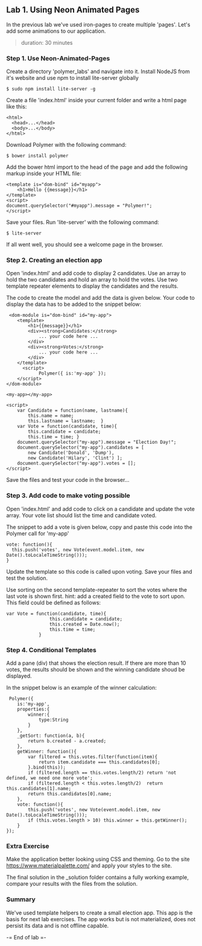 ## Lab 1. Using Neon Animated Pages
In the previous lab we've used iron-pages to create multiple 'pages'. Let's add some animations 
to our application.
> duration: 30 minutes

### Step 1. Use Neon-Animated-Pages
Create a directory 'polymer_labs' and navigate into it.
Install NodeJS from it's website and use npm to install lite-server globally
```
$ sudo npm install lite-server -g
```

Create a file 'index.html' inside your current folder and write a html page like this:

```
<html>
  <head>...</head>
  <body>...</body>
</html>
```

Download Polymer with the following command:
```
$ bower install polymer
```

Add the bower html import to the head of the page and add the following markup inside your HTML file:
```
<template is="dom-bind" id="myapp">
    <h1>Hello {{message}}</h1>
</template>
<script>
document.querySelector("#myapp").message = "Polymer!";
</script>
```

Save your files. Run 'lite-server' with the following command:
```
$ lite-server
```

If all went well, you should see a welcome page in the browser.


### Step 2. Creating an election app
Open 'index.html' and add code to display 2 candidates. Use an array to hold the two candidates and hold 
an array to hold the votes. Use two template repeater elements to display the candidates and the results.

The code to create the model and add the data is given below. Your code to display the data has to be added 
to the snippet below:

```
 <dom-module is="dom-bind" id="my-app">
    <template>
        <h1>{{message}}</h1>
        <div><strong>Candidates:</strong>
            ... your code here ...
        </div>
        <div><strong>Votes:</strong>
            ... your code here ...
        </div>
    </template>
      <script>
            Polymer({ is:'my-app' });
    </script>
</dom-module>

<my-app></my-app>

<script>
    var Candidate = function(name, lastname){
        this.name = name;
        this.lastname = lastname;  }
    var Vote = function(candidate, time){
        this.candidate = candidate;
        this.time = time; }
    document.querySelector("my-app").message = "Election Day!";
    document.querySelector("my-app").candidates = [
        new Candidate('Donald', 'Dump'),
        new Candidate('Hilary', 'Clint') ];
    document.querySelector("my-app").votes = [];
</script>
```

Save the files and test your code in the browser...


### Step 3. Add code to make voting possible
Open 'index.html' and add code to click on a candidate and update the vote array.
Your vote list should list the time and candidate voted.

The snippet to add a vote is given below, copy and paste this code into the Polymer call
for 'my-app' 

```
vote: function(){
  this.push('votes', new Vote(event.model.item, new Date().toLocaleTimeString()));
}
```

Update the template so this code is called upon voting.
Save your files and test the solution.

Use sorting on the second template-repeater to sort the votes where the last vote is shown first.
hint: add a created field to the vote to sort upon. This field could be defined as follows:

```
var Vote = function(candidate, time){    
                this.candidate = candidate;
                this.created = Date.now();
                this.time = time; 
            }
```

### Step 4. Conditional Templates
Add a pane (div) that shows the election result. If there are more than 10 votes, the results should
be shown and the winning candidate shoud be displayed.

In the snippet below is an example of the winner calculation:
```
 Polymer({
    is:'my-app',
    properties:{
        winner:{
            type:String
        }
    },
    _getSort: function(a, b){
        return b.created - a.created;
    },
    getWinner: function(){
        var filtered = this.votes.filter(function(item){
            return item.candidate === this.candidates[0];
        }.bind(this));
        if (filtered.length == this.votes.length/2) return 'not defined, we need one more vote';
        if (filtered.length < this.votes.length/2)  return this.candidates[1].name;
        return this.candidates[0].name;
    },
    vote: function(){
        this.push('votes', new Vote(event.model.item, new Date().toLocaleTimeString()));
        if (this.votes.length > 10) this.winner = this.getWinner();
    }
});
```


### Extra Exercise
Make the application better looking using CSS and theming. 
Go to the site https://www.materialpalette.com/ and apply your styles to the site.


The final solution in the _solution folder contains a fully working example, compare your 
results with the  files from the solution.

### Summary
We've used template helpers to create a small election app. This app is the basis for next
lab exercises. The app works but is not materialized, does not persist its data and is not
offline capable.


-= End of lab =-
  